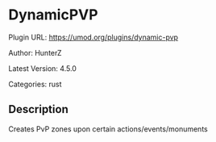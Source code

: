 # DynamicPVP

Plugin URL: https://umod.org/plugins/dynamic-pvp

Author: HunterZ

Latest Version: 4.5.0

Categories: rust

## Description

Creates PvP zones upon certain actions/events/monuments
